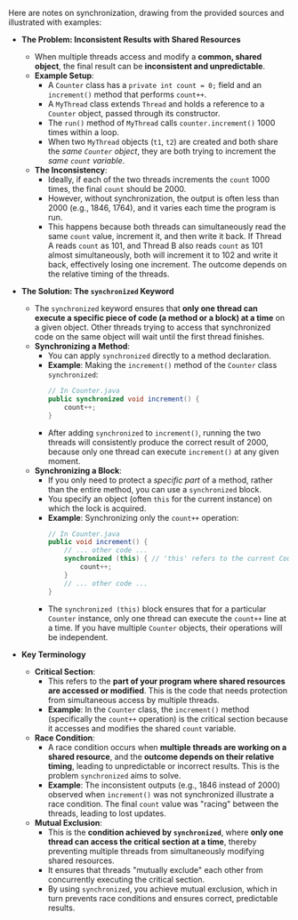 Here are notes on synchronization, drawing from the provided sources and illustrated with examples:

*   **The Problem: Inconsistent Results with Shared Resources**
    *   When multiple threads access and modify a **common, shared object**, the final result can be **inconsistent and unpredictable**.
    *   **Example Setup**:
        *   A `Counter` class has a `private int count = 0;` field and an `increment()` method that performs `count++`.
        *   A `MyThread` class extends `Thread` and holds a reference to a `Counter` object, passed through its constructor.
        *   The `run()` method of `MyThread` calls `counter.increment()` 1000 times within a loop.
        *   When two `MyThread` objects (`t1`, `t2`) are created and both share the *same `Counter` object*, they are both trying to increment the *same `count` variable*.
    *   **The Inconsistency**:
        *   Ideally, if each of the two threads increments the `count` 1000 times, the final `count` should be 2000.
        *   However, without synchronization, the output is often less than 2000 (e.g., 1846, 1764), and it varies each time the program is run.
        *   This happens because both threads can simultaneously read the same `count` value, increment it, and then write it back. If Thread A reads `count` as 101, and Thread B also reads `count` as 101 almost simultaneously, both will increment it to 102 and write it back, effectively losing one increment. The outcome depends on the relative timing of the threads.

*   **The Solution: The `synchronized` Keyword**
    *   The `synchronized` keyword ensures that **only one thread can execute a specific piece of code (a method or a block) at a time** on a given object. Other threads trying to access that synchronized code on the same object will wait until the first thread finishes.
    *   **Synchronizing a Method**:
        *   You can apply `synchronized` directly to a method declaration.
        *   **Example**: Making the `increment()` method of the `Counter` class `synchronized`:
            ```java
            // In Counter.java
            public synchronized void increment() {
                count++;
            }
            ```
        *   After adding `synchronized` to `increment()`, running the two threads will consistently produce the correct result of 2000, because only one thread can execute `increment()` at any given moment.
    *   **Synchronizing a Block**:
        *   If you only need to protect a *specific part* of a method, rather than the entire method, you can use a `synchronized` block.
        *   You specify an object (often `this` for the current instance) on which the lock is acquired.
        *   **Example**: Synchronizing only the `count++` operation:
            ```java
            // In Counter.java
            public void increment() {
                // ... other code ...
                synchronized (this) { // 'this' refers to the current Counter instance
                    count++;
                }
                // ... other code ...
            }
            ```
        *   The `synchronized (this)` block ensures that for a particular `Counter` instance, only one thread can execute the `count++` line at a time. If you have multiple `Counter` objects, their operations will be independent.

*   **Key Terminology**
    *   **Critical Section**:
        *   This refers to the **part of your program where shared resources are accessed or modified**. This is the code that needs protection from simultaneous access by multiple threads.
        *   **Example**: In the `Counter` class, the `increment()` method (specifically the `count++` operation) is the critical section because it accesses and modifies the shared `count` variable.
    *   **Race Condition**:
        *   A race condition occurs when **multiple threads are working on a shared resource**, and the **outcome depends on their relative timing**, leading to unpredictable or incorrect results. This is the problem `synchronized` aims to solve.
        *   **Example**: The inconsistent outputs (e.g., 1846 instead of 2000) observed when `increment()` was not synchronized illustrate a race condition. The final `count` value was "racing" between the threads, leading to lost updates.
    *   **Mutual Exclusion**:
        *   This is the **condition achieved by `synchronized`**, where **only one thread can access the critical section at a time**, thereby preventing multiple threads from simultaneously modifying shared resources.
        *   It ensures that threads "mutually exclude" each other from concurrently executing the critical section.
        *   By using `synchronized`, you achieve mutual exclusion, which in turn prevents race conditions and ensures correct, predictable results.
